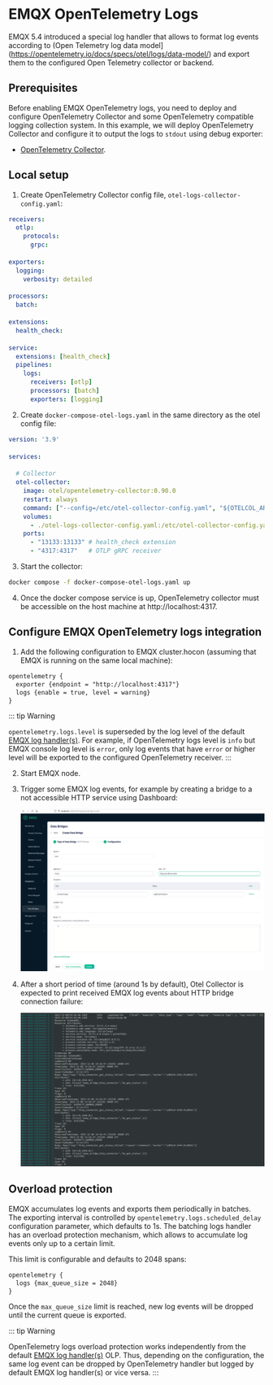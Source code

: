 # EMQX OpenTelemetry Logs

EMQX 5.4 introduced a special log handler that allows to format log events according to (Open Telemetry log data model](https://opentelemetry.io/docs/specs/otel/logs/data-model/) and export them to the configured Open Telemetry collector or backend.

## Prerequisites

Before enabling EMQX  OpenTelemetry logs, you need to deploy and configure OpenTelemetry Collector and some OpenTelemetry compatible logging collection system. In this example, we will deploy OpenTelemetry Collector and configure it to output the logs to `stdout` using debug exporter:

 - [OpenTelemetry Collector](https://opentelemetry.io/docs/collector/getting-started).

## Local setup

1. Create OpenTelemetry Collector config file, `otel-logs-collector-config.yaml`:

```yaml
receivers:
  otlp:
    protocols:
      grpc:

exporters:
  logging:
    verbosity: detailed

processors:
  batch:

extensions:
  health_check:

service:
  extensions: [health_check]
  pipelines:
    logs:
      receivers: [otlp]
      processors: [batch]
      exporters: [logging]
```

2. Create `docker-compose-otel-logs.yaml` in the same directory as the otel config file:

```yaml
version: '3.9'

services:

  # Collector
  otel-collector:
    image: otel/opentelemetry-collector:0.90.0
    restart: always
    command: ["--config=/etc/otel-collector-config.yaml", "${OTELCOL_ARGS}"]
    volumes:
      - ./otel-logs-collector-config.yaml:/etc/otel-collector-config.yaml
    ports:
      - "13133:13133" # health_check extension
      - "4317:4317"   # OTLP gRPC receiver
```

3. Start the collector:

```bash
docker compose -f docker-compose-otel-logs.yaml up
```

4. Once the docker compose service is up, OpenTelemetry collector must be accessible on the host machine at http://localhost:4317.


## Configure EMQX OpenTelemetry logs integration

1. Add the following configuration to EMQX cluster.hocon (assuming that EMQX is running on the same local machine):

```
opentelemetry {
  exporter {endpoint = "http://localhost:4317"}
  logs {enable = true, level = warning}
}
```
::: tip Warning

`opentelemetry.logs.level` is superseded by the log level of the default [EMQX log handler(s)](../log.md).
For example, if OpenTelemetry logs level is `info` but EMQX console log level is `error`, only log events that have `error` or higher level will be exported to the configured OpenTelemetry receiver.
:::

2. Start EMQX node.

3. Trigger some EMQX log events, for example by creating a bridge to a not accessible HTTP service using Dashboard:

   ![Otel-logs-HTTP-bridge-example](../assets/otel-logs-bridge-example-en.png)

4. After a short period of time (around 1s by default), Otel Collector is expected to print received EMQX log events about HTTP bridge connection failure:

   ![Otel-collector-logs-debug-output](../assets/otel-collector-logs-debug-output.png)


## Overload protection

EMQX accumulates log events and exports them periodically in batches.
The exporting interval is controlled by `opentelemetry.logs.scheduled_delay` configuration parameter, which defaults to 1s.
The batching logs handler has an overload protection mechanism, which allows to accumulate log events only up to a certain limit.

This limit is configurable and defaults to 2048 spans:

```
opentelemetry {
  logs {max_queue_size = 2048}
}
```
Once the `max_queue_size` limit is reached, new log events will be dropped until the current queue is exported.

::: tip Warning

OpenTelemetry logs overload protection works independently from the default [EMQX log handler(s)](../log.md) OLP.
Thus, depending on the configuration, the same log event can be dropped by OpenTelemetry handler but logged by default EMQX log handler(s) or vice versa.
:::
